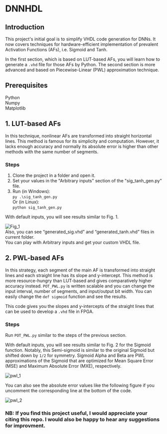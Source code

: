 # DNNHDL
## Introduction
This project's initial goal is to simplify VHDL code generation for DNNs. It now covers techniques for hardware-efficient implementation of prevalent Activation Functions (AFs), i.e. Sigmoid and Tanh.

In the first section, which is based on LUT-based AFs, you will learn how to generate a `.vhd` file for those AFs by Python. The second section is more advanced and based on Piecewise-Linear (PWL) approximation technique.

## Prerequisites
Python\
Numpy\
Matplotlib

## 1. LUT-based AFs
In this technique, nonlinear AFs are transformed into straight horizontal lines. This method is famous for its simplicity and computation. However, it lacks enough accuracy and normally its absolute error is higher than other methods with the same number of segments.

### Steps
1. Clone the project in a folder and open it.
2. Set your values in the "Arbitrary inputs" section of the "sig_tanh_gen.py" file.
3. Run (in Windows):\
`py .\sig_tanh_gen.py`\
Or (in Linux):\
`python sig_tanh_gen.py`

With default inputs, you will see results similar to Fig. 1.

![Fig_1](https://user-images.githubusercontent.com/43655559/201485061-c8a6c6ea-5281-4e9f-9c5f-31f642b409bf.png)\
Also, you can see “generated_sig.vhd” and “generated_tanh.vhd” files in current folder.\
You can play with Arbitrary inputs and get your custom VHDL file.

## 2. PWL-based AFs
In this strategy, each segment of the main AF is transformed into straight lines and each straight line has its slope and y-intercept. This method is more resource-hungry than LUT-based and gives comparatively higher accuracy instead. `POT_PWL.py` is written scalable and you can change the input interval, number of segments, and input/output bit width. You can easily change the `def sigmoid` function and see the results.

This code gives you the slopes and y-intercepts of the straight lines that can be used to develop a `.vhd` file in FPGA.

### Steps
Run `POT_PWL.py` similar to the steps of the previous section.

With default inputs, you will see results similar to Fig. 2 for the Sigmoid function. Notably, this Semi-sigmoid is similar to the original Sigmoid but shifted down by `1/2` for symmetry. Sigmoid Alpha and Beta are PWL approximations of the Sigmoid that are optimized for Mean Square Error (MSE) and Maximum Absolute Error (MXE), respectively.

![pwl_1](https://github.com/user-attachments/assets/90e0a443-f948-4551-aa4a-0aced846b538)


You can also see the absolute error values like the following figure if you uncomment the corresponding line at the bottom of the code. 

![pwl_2](https://github.com/user-attachments/assets/33f4d390-10cf-4656-90f2-442a616d3f25)


### NB: If you find this project useful, I would appreciate your citing this repo. I would also be happy to hear any suggestions for improvment.
